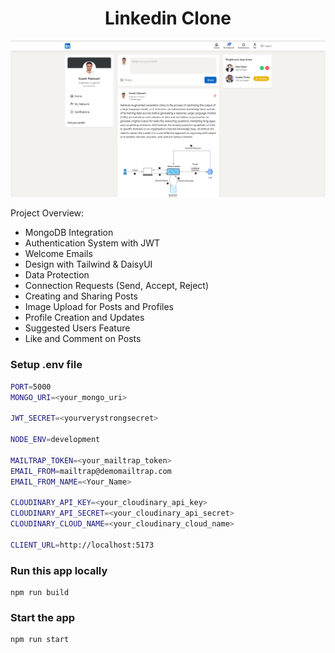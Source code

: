 <h1 align="center">Linkedin Clone</h1>

![Demo App](/frontend/public/linkedin_screenshot.png)


Project Overview:

-   MongoDB Integration
-   Authentication System with JWT
-   Welcome Emails
-   Design with Tailwind & DaisyUI
-   Data Protection
-   Connection Requests (Send, Accept, Reject)
-   Creating and Sharing Posts
-   Image Upload for Posts and Profiles
-   Profile Creation and Updates
-   Suggested Users Feature
-   Like and Comment on Posts



### Setup .env file

```bash
PORT=5000
MONGO_URI=<your_mongo_uri>

JWT_SECRET=<yourverystrongsecret>

NODE_ENV=development

MAILTRAP_TOKEN=<your_mailtrap_token>
EMAIL_FROM=mailtrap@demomailtrap.com
EMAIL_FROM_NAME=<Your_Name>

CLOUDINARY_API_KEY=<your_cloudinary_api_key>
CLOUDINARY_API_SECRET=<your_cloudinary_api_secret>
CLOUDINARY_CLOUD_NAME=<your_cloudinary_cloud_name>

CLIENT_URL=http://localhost:5173
```

### Run this app locally

```shell
npm run build
```

### Start the app

```shell
npm run start
```

